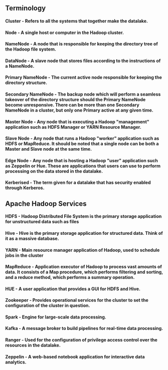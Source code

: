 ## Terminology


#### Cluster - Refers to all the systems that together make the datalake.

#### Node - A single host or computer in the Hadoop cluster.

#### NameNode - A node that is responsible for keeping the directory tree of the Hadoop file system.

#### DataNode - A slave node that stores files according to the instructions of a NameNode.

#### Primary NameNode - The current active node responsible for keeping the directory structure.

#### Secondary NameNode - The backup node which will perform a seamless takeover of the directory structure should the Primary NameNode become unresponsive. There can be more than one Secondary NameNode in a cluster, but only one Primary active at any given time.

#### Master Node - Any node that is executing a Hadoop "management" application such as HDFS Manager or YARN Resource Manager.

#### Slave Node - Any node that runs a Hadoop "worker" application such as HDFS or MapReduce. It should be noted that a single node can be both a Master and Slave node at the same time.

#### Edge Node - Any node that is hosting a Hadoop "user" application such as Zeppelin or Hue. These are applications that users can use to perform processing on the data stored in the datalake.

#### Kerberised - The term given for a datalake that has security enabled through Kerberos.

## Apache Hadoop Services

#### HDFS - Hadoop Distributed File System is the primary storage application for unstructured data such as files

#### Hive - Hive is the primary storage application for structured data. Think of it as a massive database.

#### YARN - Main resource manager application of Hadoop, used to schedule jobs in the cluster

#### MapReduce - Application executor of Hadoop to process vast amounts of data. It consists of a Map procedure, which performs filtering and sorting, and a reduce method, which performs a summary operation.

#### HUE - A user application that provides a GUI for HDFS and Hive.

#### Zookeeper - Provides operational services for the cluster to set the configuration of the cluster in question.

#### Spark - Engine for large-scale data processing.

#### Kafka - A message broker to build pipelines for real-time data processing.

#### Ranger - Used for the configuration of privilege access control over the resources in the datalake.

#### Zeppelin - A web-based notebook application for interactive data analytics.

